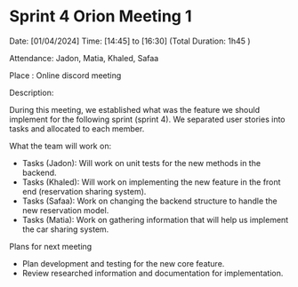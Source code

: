 # Sprint 4 Orion Meeting 1

Date: [01/04/2024] Time: [14:45] to [16:30] (Total Duration: 1h45 )

Attendance: Jadon, Matia, Khaled, Safaa

Place : Online discord meeting

Description:

During this meeting, we established what was the feature we should implement for the following sprint (sprint 4). We separated user stories into tasks and allocated to each member. 

What the team will work on:
- Tasks (Jadon): Will work on unit tests for the new methods in the backend.
- Tasks (Khaled): Will work on implementing the new feature in the front end (reservation sharing system).
- Tasks (Safaa): Work on changing the backend structure to handle the new reservation model.
- Tasks (Matia): Work on gathering information that will help us implement the car sharing system.

Plans for next meeting
- Plan development and testing for the new core feature. 
- Review researched information and documentation for implementation.
